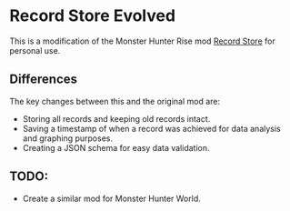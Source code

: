 # Record Store Evolved

This is a modification of the Monster Hunter Rise mod [Record Store](https://www.nexusmods.com/monsterhunterrise/mods/1725) for personal use.

## Differences

The key changes between this and the original mod are:

- Storing all records and keeping old records intact.
- Saving a timestamp of when a record was achieved for data analysis and graphing purposes.
- Creating a JSON schema for easy data validation.  

## TODO:

 - Create a similar mod for Monster Hunter World.